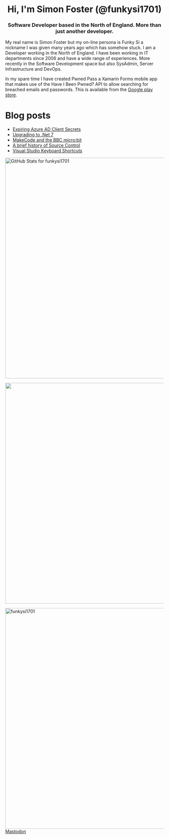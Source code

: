 <h1 align="center">Hi, I'm Simon Foster (@funkysi1701)</h1>
<h3 align="center">Software Developer based in the North of England. More than just another developer.</h3>

My real name is Simon Foster but my on-line persona is Funky Si a nickname I was given many years ago which has somehow stuck. I am a Developer working in the North of England. I have been working in IT departments since 2006 and have a wide range of experiences. More recently in the Software Development space but also SysAdmin, Server Infrastructure and DevOps.

In my spare time I have created Pwned Pass a Xamarin Forms mobile app that makes use of the Have I Been Pwned? API to allow searching for breached emails and passwords. This is available from the [Google play store](https://play.google.com/store/apps/details?id=pwnedpasswords.pwnedpasswords).

# Blog posts

<!-- BLOG-POST-LIST:START -->
- [Expiring Azure AD Client Secrets](https://www.funkysi1701.com/posts/2022/expiring-azuread-client-secrets/)
- [Upgrading to .Net 7](https://www.funkysi1701.com/posts/2022/dotnet7/)
- [MakeCode and the BBC micro:bit](https://www.funkysi1701.com/posts/2022/microbit/)
- [A brief history of Source Control](https://www.funkysi1701.com/posts/2022/a-brief-history-of-source-control/)
- [Visual Studio Keyboard Shortcuts](https://www.funkysi1701.com/posts/2022/keyboard-shortcuts/)
<!-- BLOG-POST-LIST:END -->

<p><img src="https://github-readme-stats.vercel.app/api?username=funkysi1701&show_icons=true&include_all_commits=true&count_private=true&theme=merko&layout=compact" alt="GitHub Stats for funkysi1701" width="700"></p>

<p><img src="https://github-readme-streak-stats.herokuapp.com?user=funkysi1701&theme=merko" width="700"></p>

<p><img align="left" src="https://github-readme-stats.vercel.app/api/top-langs/?username=funkysi1701&layout=compact&theme=merko" alt="funkysi1701" width="700"/></p>

<p><a rel="me" href="https://hachyderm.io/@funkysi1701">Mastodon</a></p>
